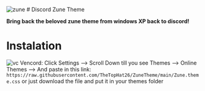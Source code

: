 ![zune](https://github.com/TheTopHat26/ZuneTheme/assets/115375073/e7f71f9e-0b8e-42a1-aae6-bc281cfb6d9d) # Discord Zune Theme


**Bring back the beloved zune theme from windows XP back to discord!**

# Instalation

![vc](https://vencord.dev/assets/logo-nav-oneko-padding.png) Vencord: Click Settings --> Scroll Down till you see Themes --> Online Themes --> And paste in this link: ``https://raw.githubusercontent.com/TheTopHat26/ZuneTheme/main/Zune.theme.css``
or just download the file and put it in your themes folder

